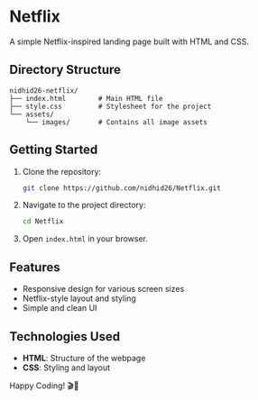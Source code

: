 # Netflix

A simple Netflix-inspired landing page built with HTML and CSS.

## Directory Structure

```
nidhid26-netflix/
├── index.html        # Main HTML file
├── style.css         # Stylesheet for the project
└── assets/
    └── images/       # Contains all image assets
```

## Getting Started

1. Clone the repository:
   ```sh
   git clone https://github.com/nidhid26/Netflix.git
   ```
2. Navigate to the project directory:
   ```sh
   cd Netflix
   ```
3. Open `index.html` in your browser.

## Features

- Responsive design for various screen sizes
- Netflix-style layout and styling
- Simple and clean UI

## Technologies Used

- **HTML**: Structure of the webpage  
- **CSS**: Styling and layout  

Happy Coding! 🎬🍿
